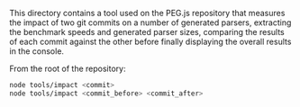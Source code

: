 This directory contains a tool used on the PEG.js repository that measures the impact of two git commits on a number of generated parsers, extracting the benchmark speeds and generated parser sizes, comparing the results of each commit against the other before finally displaying the overall results in the console.

From the root of the repository:

```sh
node tools/impact <commit>
node tools/impact <commit_before> <commit_after>
```
